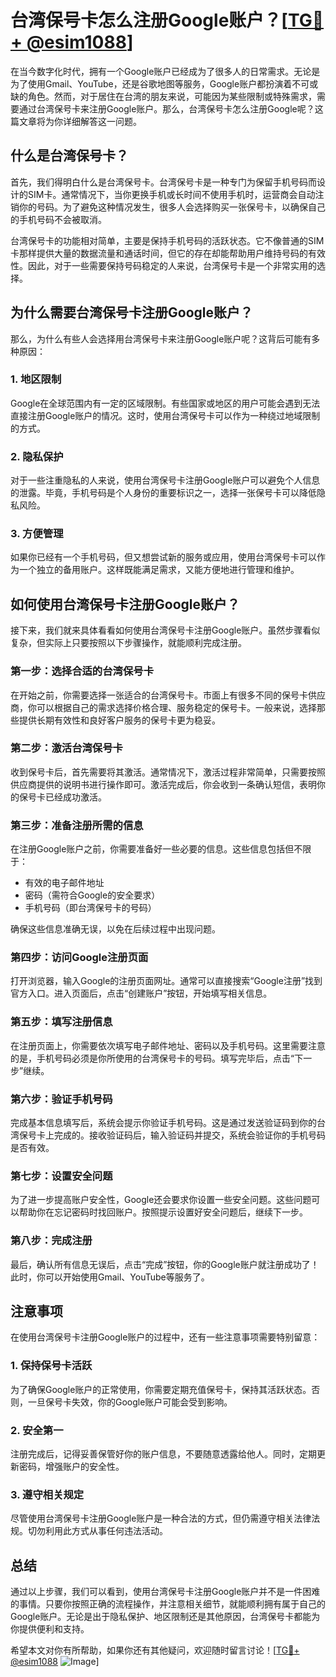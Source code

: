 # 台湾保号卡怎么注册Google账户？[[TG💪+ @esim1088](https://t.me/s/esim1088)]

在当今数字化时代，拥有一个Google账户已经成为了很多人的日常需求。无论是为了使用Gmail、YouTube，还是谷歌地图等服务，Google账户都扮演着不可或缺的角色。然而，对于居住在台湾的朋友来说，可能因为某些限制或特殊需求，需要通过台湾保号卡来注册Google账户。那么，台湾保号卡怎么注册Google呢？这篇文章将为你详细解答这一问题。

## 什么是台湾保号卡？

首先，我们得明白什么是台湾保号卡。台湾保号卡是一种专门为保留手机号码而设计的SIM卡。通常情况下，当你更换手机或长时间不使用手机时，运营商会自动注销你的号码。为了避免这种情况发生，很多人会选择购买一张保号卡，以确保自己的手机号码不会被取消。

台湾保号卡的功能相对简单，主要是保持手机号码的活跃状态。它不像普通的SIM卡那样提供大量的数据流量和通话时间，但它的存在却能帮助用户维持号码的有效性。因此，对于一些需要保持号码稳定的人来说，台湾保号卡是一个非常实用的选择。

## 为什么需要台湾保号卡注册Google账户？

那么，为什么有些人会选择用台湾保号卡来注册Google账户呢？这背后可能有多种原因：

### 1. 地区限制

Google在全球范围内有一定的区域限制。有些国家或地区的用户可能会遇到无法直接注册Google账户的情况。这时，使用台湾保号卡可以作为一种绕过地域限制的方式。

### 2. 隐私保护

对于一些注重隐私的人来说，使用台湾保号卡注册Google账户可以避免个人信息的泄露。毕竟，手机号码是个人身份的重要标识之一，选择一张保号卡可以降低隐私风险。

### 3. 方便管理

如果你已经有一个手机号码，但又想尝试新的服务或应用，使用台湾保号卡可以作为一个独立的备用账户。这样既能满足需求，又能方便地进行管理和维护。

## 如何使用台湾保号卡注册Google账户？

接下来，我们就来具体看看如何使用台湾保号卡注册Google账户。虽然步骤看似复杂，但实际上只要按照以下步骤操作，就能顺利完成注册。

### 第一步：选择合适的台湾保号卡

在开始之前，你需要选择一张适合的台湾保号卡。市面上有很多不同的保号卡供应商，你可以根据自己的需求选择价格合理、服务稳定的保号卡。一般来说，选择那些提供长期有效性和良好客户服务的保号卡更为稳妥。

### 第二步：激活台湾保号卡

收到保号卡后，首先需要将其激活。通常情况下，激活过程非常简单，只需要按照供应商提供的说明书进行操作即可。激活完成后，你会收到一条确认短信，表明你的保号卡已经成功激活。

### 第三步：准备注册所需的信息

在注册Google账户之前，你需要准备好一些必要的信息。这些信息包括但不限于：

- 有效的电子邮件地址
- 密码（需符合Google的安全要求）
- 手机号码（即台湾保号卡的号码）

确保这些信息准确无误，以免在后续过程中出现问题。

### 第四步：访问Google注册页面

打开浏览器，输入Google的注册页面网址。通常可以直接搜索“Google注册”找到官方入口。进入页面后，点击“创建账户”按钮，开始填写相关信息。

### 第五步：填写注册信息

在注册页面上，你需要依次填写电子邮件地址、密码以及手机号码。这里需要注意的是，手机号码必须是你所使用的台湾保号卡的号码。填写完毕后，点击“下一步”继续。

### 第六步：验证手机号码

完成基本信息填写后，系统会提示你验证手机号码。这是通过发送验证码到你的台湾保号卡上完成的。接收验证码后，输入验证码并提交，系统会验证你的手机号码是否有效。

### 第七步：设置安全问题

为了进一步提高账户安全性，Google还会要求你设置一些安全问题。这些问题可以帮助你在忘记密码时找回账户。按照提示设置好安全问题后，继续下一步。

### 第八步：完成注册

最后，确认所有信息无误后，点击“完成”按钮，你的Google账户就注册成功了！此时，你可以开始使用Gmail、YouTube等服务了。

## 注意事项

在使用台湾保号卡注册Google账户的过程中，还有一些注意事项需要特别留意：

### 1. 保持保号卡活跃

为了确保Google账户的正常使用，你需要定期充值保号卡，保持其活跃状态。否则，一旦保号卡失效，你的Google账户可能会受到影响。

### 2. 安全第一

注册完成后，记得妥善保管好你的账户信息，不要随意透露给他人。同时，定期更新密码，增强账户的安全性。

### 3. 遵守相关规定

尽管使用台湾保号卡注册Google账户是一种合法的方式，但仍需遵守相关法律法规。切勿利用此方式从事任何违法活动。

## 总结

通过以上步骤，我们可以看到，使用台湾保号卡注册Google账户并不是一件困难的事情。只要你按照正确的流程操作，并注意相关细节，就能顺利拥有属于自己的Google账户。无论是出于隐私保护、地区限制还是其他原因，台湾保号卡都能为你提供便利和支持。

希望本文对你有所帮助，如果你还有其他疑问，欢迎随时留言讨论！[[TG💪+ @esim1088](https://t.me/s/esim1088) ![Image](https://i.postimg.cc/4NQfJmqS/Snipaste-2025-05-13-00-14-12.png)]